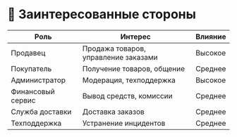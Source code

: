 # 👥 Заинтересованные стороны

| Роль               | Интерес | Влияние |
|--------------------|--------|---------|
| Продавец           | Продажа товаров, управление заказами | Высокое |
| Покупатель         | Получение товаров, общение | Среднее |
| Администратор      | Модерация, техподдержка | Высокое |
| Финансовый сервис  | Вывод средств, комиссии | Среднее |
| Служба доставки    | Доставка заказов | Среднее |
| Техподдержка       | Устранение инцидентов | Среднее |